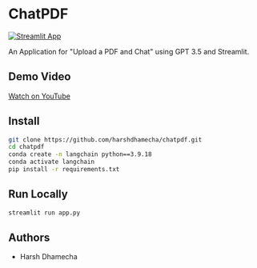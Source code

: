 # ChatPDF
[![Streamlit App](https://static.streamlit.io/badges/streamlit_badge_black_white.svg)](https://chattpdf.streamlit.app/)

An Application for "Upload a PDF and Chat" using GPT 3.5 and Streamlit. 

## Demo Video
[Watch on YouTube](https://youtu.be/7tmLNm8tr_M)

## Install
```bash
git clone https://github.com/harshdhamecha/chatpdf.git
cd chatpdf
conda create -n langchain python==3.9.18
conda activate langchain
pip install -r requirements.txt
```

## Run Locally
```bash
streamlit run app.py
```

## Authors
- Harsh Dhamecha
